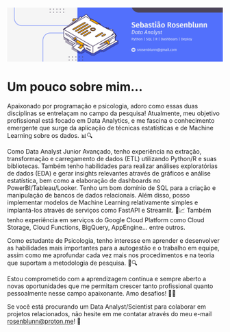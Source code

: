 ![Banner](banner.png)

# Um pouco sobre mim...

Apaixonado por programação e psicologia, adoro como essas duas disciplinas se entrelaçam no campo da pesquisa! Atualmente, meu objetivo profissional está focado em Data Analytics, e me fascina o conhecimento emergente que surge da aplicação de técnicas estatísticas e de Machine Learning sobre os dados. 📊🔍

Como Data Analyst Junior Avançado, tenho experiência na extração, transformação e carregamento de dados (ETL) utilizando Python/R e suas bibliotecas. Também tenho habilidades para realizar análises exploratórias de dados (EDA) e gerar insights relevantes através de gráficos e análise estatística, bem como a elaboração de dashboards no PowerBI/Tableau/Looker. Tenho um bom domínio de SQL para a criação e manipulação de bancos de dados relacionais. Além disso, posso implementar modelos de Machine Learning relativamente simples e implantá-los através de serviços como FastAPI e Streamlit. 🚀📈 Também tenho experiência em serviços do Google Cloud Platform como Cloud Storage, Cloud Functions, BigQuery, AppEngine... entre outros.

Como estudante de Psicologia, tenho interesse em aprender e desenvolver as habilidades mais importantes para a autogestão e o trabalho em equipe, assim como me aprofundar cada vez mais nos procedimentos e na teoria que suportam a metodologia de pesquisa. 🧠🔍

Estou comprometido com a aprendizagem contínua e sempre aberto a novas oportunidades que me permitam crescer tanto profissional quanto pessoalmente nesse campo apaixonante. Amo desafios! 💪🔥

Se você está procurando um Data Analyst/Scientist para colaborar em projetos relacionados, não hesite em me contatar através do meu e-mail [rosenblunn@proton.me](mailto:rosenblunn@proton.me)! 📩
